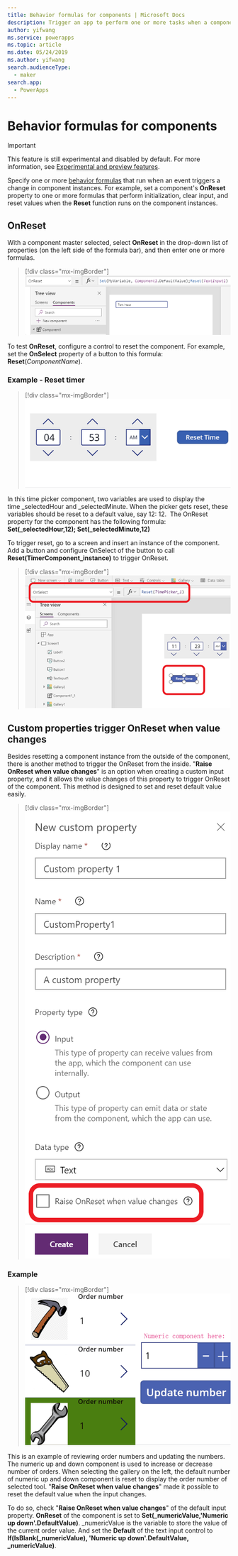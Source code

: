 ```yaml
---
title: Behavior formulas for components | Microsoft Docs
description: Trigger an app to perform one or more tasks when a component-based action occurs.
author: yifwang
ms.service: powerapps
ms.topic: article
ms.date: 05/24/2019
ms.author: yifwang
search.audienceType:
  - maker
search.app:
  - PowerApps
---
```


# Behavior formulas for components

> [!IMPORTANT]
> This feature is still experimental and disabled by default. For more information, see [Experimental and preview features](working-with-experimental.md).

Specify one or more [behavior formulas](working-with-formulas-in-depth.md) that run when an event triggers a change in component instances. For example, set a component's **OnReset** property to one or more formulas that perform initialization, clear input, and reset values when the **Reset** function runs on the component instances.

## OnReset

With a component master selected, select **OnReset** in the drop-down list of properties (on the left side of the formula bar), and then enter one or more formulas.

> [!div class="mx-imgBorder"]
> ![OnReset example](./media/component-behavior/example-onreset.png)

To test **OnReset**, configure a control to reset the component. For example, set the **OnSelect** property of a button to this formula: **Reset**(*ComponentName*).

### Example - Reset timer

> [!div class="mx-imgBorder"]
> ![OnReset example](./media/component-behavior/Resettimer.gif)

In this time picker component, two variables are used to display the time _selectedHour and _selectedMinute. When the picker gets reset, these variables should be reset to a default value, say 12: 12.  The OnReset property for the component has the following formula: **Set(_selectedHour,12); Set(_selectedMinute,12)**

To trigger reset, go to a screen and insert an instance of the component. Add a button and configure OnSelect of the button to call **Reset(TimerComponent_instance)**  to trigger OnReset.

> [!div class="mx-imgBorder"]
> ![Reset button](./media/component-behavior/reset-button.png)

## Custom properties trigger OnReset when value changes

Besides resetting a component instance from the outside of the component, there is another method to trigger the OnReset from the inside. "**Raise OnReset when value changes**" is an option when creating a custom input property, and it allows the value changes of this property to trigger OnReset of the component. This method is designed to set and reset default value easily. 

> [!div class="mx-imgBorder"]
> ![OnReset example](./media/component-behavior/property-trigger.png)

### Example

> [!div class="mx-imgBorder"]
> ![OnReset example](./media/component-behavior/updateordernumber2.gif)

This is an example of reviewing order numbers and updating the numbers. The numeric up and down component is used to increase or decrease number of orders. When selecting the gallery on the left, the default number of numeric up and down component is reset to display the order number of selected tool. "**Raise OnReset when value changes**" made it possible to reset the default value when the input changes. 

To do so, check "**Raise OnReset when value changes**" of the default input property. **OnReset** of the component is set to **Set(_numericValue,'Numeric up down'.DefaultValue)**. _numericValue is the variable to store the value of the current order value. And set the **Default** of the text input control to **If(IsBlank(_numericValue), 'Numeric up down'.DefaultValue, _numericValue)**. 
